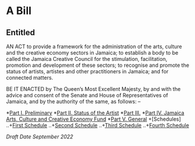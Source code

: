 # A Bill
## Entitled
AN ACT to provide a framework for the administration of the arts, culture and the creative economy sectors in Jamaica; to establish a body to be called the Jamaica Creative Council for the stimulation, facilitation, promotion and development of these sectors; to recognise and promote the status of artists, artistes and other practitioners in Jamaica; and for connected matters.

BE IT ENACTED by The Queen’s Most Excellent Majesty, by and with the advice and consent of the Senate and House of Representatives of  Jamaica, and by the authority of the same, as follows: –

*[Part I. Preliminary](https://www.google.com)
*[Part II. Status of the Artist](https://www.google.com)
*[Part III.](https://www.google.com)
*[Part IV. Jamaica Arts, Culture and Creative Economy Fund](https://www.google.com)
*[Part V. General](https://www.google.com)
+[Schedules]
..+[First Schedule](https://www.google.com)
..+[Second Schedule](https://www.google.com)
..+[Third Schedule](https://www.google.com)
..+[Fourth Schedule](https://www.google.com)

*Draft Date September 2022*